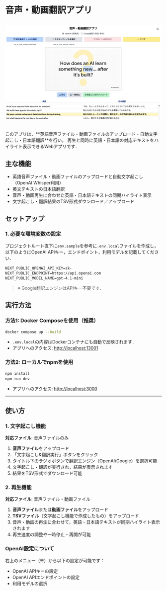 # 音声・動画翻訳アプリ
<div align="center" style="margin: 30px 0;">
    <img src="./assets/screenshot.png" width="800" alt="Voice Translator">
</div>
このアプリは．**英語音声ファイル・動画ファイルのアップロード・自動文字起こし・日本語翻訳**を行い， 再生と同時に英語・日本語の対応テキストをハイライト表示できるWebアプリです．

## 主な機能

- 英語音声ファイル・動画ファイルのアップロードと自動文字起こし（OpenAI Whisper利用）
- 英文テキストの日本語翻訳
- 音声・動画再生に合わせた英語・日本語テキストの同期ハイライト表示
- 文字起こし・翻訳結果のTSV形式ダウンロード／アップロード

## セットアップ

### 1. 必要な環境変数の設定

プロジェクトルート直下に`env.sample`を参考に`.env.local`ファイルを作成し，以下のようにOpenAI APIキー，エンドポイント，利用モデルを記載してください．

```
NEXT_PUBLIC_OPENAI_API_KEY=sk-
NEXT_PUBLIC_ENDPOINT=https://api.openai.com
NEXT_PUBLIC_MODEL_NAME=gpt-4.1-mini
```

> ※ Google翻訳エンジンはAPIキー不要です．

## 実行方法

### 方法1: Docker Composeを使用（推奨）

```bash
docker compose up --build
```

- `.env.local`の内容はDockerコンテナにも自動で反映されます．
- アプリへのアクセス: [http://localhost:13001](http://localhost:13001)

### 方法2: ローカルでnpmを使用

```bash
npm install
npm run dev
```

- アプリへのアクセス: [http://localhost:3000](http://localhost:3000)

---

## 使い方

### 1. 文字起こし機能

**対応ファイル**: 音声ファイルのみ

1. **音声ファイル**をアップロード
2. 「文字起こし&翻訳実行」ボタンをクリック
3. タイトル下のラジオボタンで翻訳エンジン（OpenAI/Google）を選択可能
4. 文字起こし・翻訳が実行され，結果が表示されます
5. 結果をTSV形式でダウンロード可能

### 2. 再生機能

**対応ファイル**: 音声ファイル・動画ファイル

1. **音声ファイル**または**動画ファイル**をアップロード
2. **TSVファイル**（文字起こし機能で作成したもの）をアップロード
3. 音声・動画の再生に合わせて，英語・日本語テキストが同期ハイライト表示されます
4. 再生速度の調整や一時停止・再開が可能

### OpenAI設定について

右上のメニュー（☰）から以下の設定が可能です：
- OpenAI APIキーの設定
- OpenAI APIエンドポイントの設定
- 利用モデルの選択
